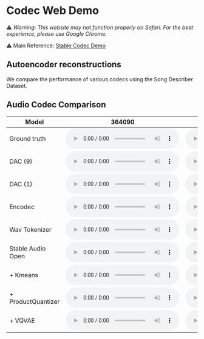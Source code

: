 # Codec Web Demo

⚠️ *Warning: This website may not function properly on Safari. For the best experience, please use Google Chrome.*

⚠️ Main Reference: [Stable Codec Demo](https://github.com/Stability-AI/stable-codec-demo)

## Autoencoder reconstructions

We compare the performance of various codecs using the Song Describer Dataset.


## Audio Codec Comparison

| Model | 364090 | 973498 | 1007274 |
| ----- | ------ | ------ | ------- |
| Ground truth | <audio controls preload=False><source src="audio/364090/original.mp3" type="audio/mpeg">Audio not supported by your browser.</audio> | <audio controls preload=False><source src="audio/973498/original.mp3" type="audio/mpeg">Audio not supported by your browser.</audio> | <audio controls preload=False><source src="audio/1007274/original.mp3" type="audio/mpeg">Audio not supported by your browser.</audio> |
| DAC (9) | <audio controls preload=False><source src="audio/364090/dac44100_9.mp3" type="audio/mpeg">Audio not supported by your browser.</audio> | <audio controls preload=False><source src="audio/973498/dac44100_9.mp3" type="audio/mpeg">Audio not supported by your browser.</audio> | <audio controls preload=False><source src="audio/1007274/dac44100_9.mp3" type="audio/mpeg">Audio not supported by your browser.</audio> |
| DAC (1) | <audio controls preload=False><source src="audio/364090/dac44100_1.mp3" type="audio/mpeg">Audio not supported by your browser.</audio> | <audio controls preload=False><source src="audio/973498/dac44100_1.mp3" type="audio/mpeg">Audio not supported by your browser.</audio> | <audio controls preload=False><source src="audio/1007274/dac44100_1.mp3" type="audio/mpeg">Audio not supported by your browser.</audio> |
| Encodec | <audio controls preload=False><source src="audio/364090/encodec_4.mp3" type="audio/mpeg">Audio not supported by your browser.</audio> | <audio controls preload=False><source src="audio/973498/encodec_4.mp3" type="audio/mpeg">Audio not supported by your browser.</audio> | <audio controls preload=False><source src="audio/1007274/encodec_4.mp3" type="audio/mpeg">Audio not supported by your browser.</audio> |
| Wav Tokenizer | <audio controls preload=False><source src="audio/364090/wavtok.mp3" type="audio/mpeg">Audio not supported by your browser.</audio> | <audio controls preload=False><source src="audio/973498/wavtok.mp3" type="audio/mpeg">Audio not supported by your browser.</audio> | <audio controls preload=False><source src="audio/1007274/wavtok.mp3" type="audio/mpeg">Audio not supported by your browser.</audio> |
| Stable Audio Open | <audio controls preload=False><source src="audio/364090/stable_audio_open_44100.mp3" type="audio/mpeg">Audio not supported by your browser.</audio> | <audio controls preload=False><source src="audio/973498/stable_audio_open_44100.mp3" type="audio/mpeg">Audio not supported by your browser.</audio> | <audio controls preload=False><source src="audio/1007274/stable_audio_open_44100.mp3" type="audio/mpeg">Audio not supported by your browser.</audio> |
| + Kmeans | <audio controls preload=False><source src="audio/364090/kmeans_8192_44100.mp3" type="audio/mpeg">Audio not supported by your browser.</audio> | <audio controls preload=False><source src="audio/973498/kmeans_8192_44100.mp3" type="audio/mpeg">Audio not supported by your browser.</audio> | <audio controls preload=False><source src="audio/1007274/kmeans_8192_44100.mp3" type="audio/mpeg">Audio not supported by your browser.</audio> |
| + ProductQuantizer | <audio controls preload=False><source src="audio/364090/pq_8192_44100.mp3" type="audio/mpeg">Audio not supported by your browser.</audio> | <audio controls preload=False><source src="audio/973498/pq_8192_44100.mp3" type="audio/mpeg">Audio not supported by your browser.</audio> | <audio controls preload=False><source src="audio/1007274/pq_8192_44100.mp3" type="audio/mpeg">Audio not supported by your browser.</audio> |
| + VQVAE | <audio controls preload=False><source src="audio/364090/vqvae.mp3" type="audio/mpeg">Audio not supported by your browser.</audio> | <audio controls preload=False><source src="audio/973498/vqvae.mp3" type="audio/mpeg">Audio not supported by your browser.</audio> | <audio controls preload=False><source src="audio/1007274/vqvae.mp3" type="audio/mpeg">Audio not supported by your browser.</audio> |
